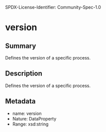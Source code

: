 SPDX-License-Identifier: Community-Spec-1.0

# version

## Summary

Defines the version of a specific process.

## Description

Defines the version of a specific process.

## Metadata

- name: version
- Nature: DataProperty
- Range: xsd:string
